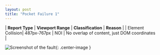 ```yaml
---
layout: post
title: "Pocket Failure 1"
---
```

| **Report Type** | **Viewport Range** | **Classification** | **Reason** |
| Element Collision| 487px-767px | NOI | No overlap of content, just DOM coordinates | 

![Screenshot of the fault](../../../assets/images/Pocket/fault1/overlapWidth627.png){: .center-image }
